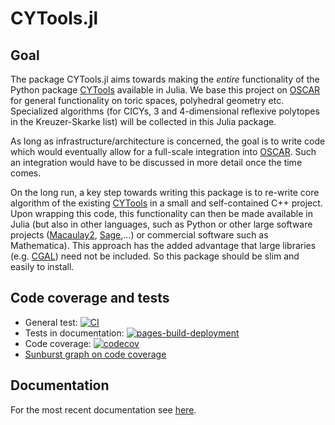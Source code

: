 # CYTools.jl

## Goal

The package CYTools.jl aims towards making the *entire* functionality of the Python package [CYTools](https://cytools.liammcallistergroup.com/about/) available in Julia. We base this project on [OSCAR](https://oscar.computeralgebra.de/) for general functionality on toric spaces, polyhedral geometry etc. Specialized algorithms (for CICYs, 3 and 4-dimensional reflexive polytopes in the Kreuzer-Skarke list) will be collected in this Julia package.

As long as infrastructure/architecture is concerned, the goal is to write code which would eventually allow for a full-scale integration into [OSCAR](https://oscar.computeralgebra.de/). Such an integration would have to be discussed in more detail once the time comes.

On the long run, a key step towards writing this package is to re-write core algorithm of the existing [CYTools](https://cytools.liammcallistergroup.com/about/) in a small and self-contained C++ project. Upon wrapping this code, this functionality can then be made available in Julia (but also in other languages, such as Python or other large software projects ([Macaulay2](http://www2.macaulay2.com/Macaulay2/), [Sage](https://www.sagemath.org/),...) or commercial software such as Mathematica). This approach has the added advantage that large libraries (e.g. [CGAL](https://www.cgal.org/)) need not be included. So this package should be slim and easily to install.

## Code coverage and tests

* General test: [![CI](https://github.com/HereAround/CYTools.jl/actions/workflows/CI.yml/badge.svg?branch=master)](https://github.com/HereAround/CYTools.jl/actions/workflows/CI.yml)
* Tests in documentation: [![pages-build-deployment](https://github.com/HereAround/CYTools.jl/actions/workflows/pages/pages-build-deployment/badge.svg)](https://github.com/HereAround/CYTools.jl/actions/workflows/pages/pages-build-deployment)
* Code coverage: [![codecov](https://codecov.io/gh/HereAround/CYTools.jl/branch/master/graph/badge.svg?token=RX0SNJAVQZ)](https://codecov.io/gh/HereAround/CYTools.jl)
* [Sunburst graph on code coverage](https://codecov.io/gh/HereAround/CYTools.jl/branch/master/graphs/sunburst.svg?token=RX0SNJAVQZ)

## Documentation

For the most recent documentation see [here](https://herearound.github.io/CYTools.jl/).
